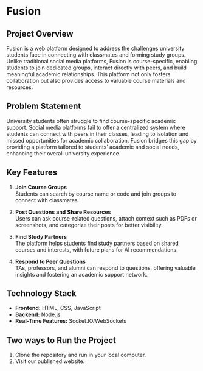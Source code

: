# Fusion

## Project Overview

Fusion is a web platform designed to address the challenges university students face in connecting with classmates and forming study groups. Unlike traditional social media platforms, Fusion is course-specific, enabling students to join dedicated groups, interact directly with peers, and build meaningful academic relationships. This platform not only fosters collaboration but also provides access to valuable course materials and resources.

## Problem Statement

University students often struggle to find course-specific academic support. Social media platforms fail to offer a centralized system where students can connect with peers in their classes, leading to isolation and missed opportunities for academic collaboration. Fusion bridges this gap by providing a platform tailored to students’ academic and social needs, enhancing their overall university experience.

## Key Features

1. **Join Course Groups**  
   Students can search by course name or code and join groups to connect with classmates.  

2. **Post Questions and Share Resources**  
   Users can ask course-related questions, attach context such as PDFs or screenshots, and categorize their posts for better visibility.  

3. **Find Study Partners**  
   The platform helps students find study partners based on shared courses and interests, with future plans for AI recommendations.  

4. **Respond to Peer Questions**  
   TAs, professors, and alumni can respond to questions, offering valuable insights and fostering an academic support network.  

## Technology Stack

- **Frontend:** HTML, CSS, JavaScript  
- **Backend:** Node.js
- **Real-Time Features:** Socket.IO/WebSockets

## Two ways to Run the Project
1. Clone the repository and run in your local computer.
2. Visit our published website.
